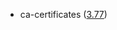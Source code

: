 - ca-certificates ([3.77](https://firefox-source-docs.mozilla.org/security/nss/releases/nss_3_77.html))
